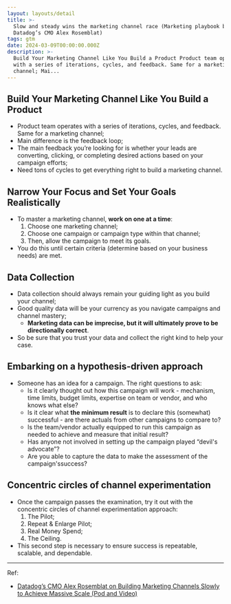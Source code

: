 ```yaml
---
layout: layouts/detail
title: >-
  Slow and steady wins the marketing channel race (Marketing playbook by
  Datadog’s CMO Alex Rosemblat)
tags: gtm
date: 2024-03-09T00:00:00.000Z
description: >-
  Build Your Marketing Channel Like You Build a Product Product team operates
  with a series of iterations, cycles, and feedback. Same for a marketing
  channel; Mai...
---
```

## Build Your Marketing Channel Like You Build a Product
* Product team operates with a series of iterations, cycles, and feedback. Same for a marketing channel; 
* Main difference is the feedback loop; 
* The main feedback you’re looking for is whether your leads are converting, clicking, or completing desired actions based on your campaign efforts; 
* Need tons of cycles to get everything right to build a marketing channel. 

## Narrow Your Focus and Set Your Goals Realistically
* To master a marketing channel, **work on one at a time**: 
  1. Choose one marketing channel; 
  2. Choose one campaign or campaign type within that channel; 
  3. Then, allow the campaign to meet its goals. 
* You do this until certain criteria (determine based on your business needs) are met. 

## Data Collection
* Data collection should always remain your guiding light as you build your channel; 
* Good quality data will be your currency as you navigate campaigns and channel mastery; 
  * **Marketing data can be imprecise, but it will ultimately prove to be directionally correct**. 
* So be sure that you trust your data and collect the right kind to help your case. 

## Embarking on a hypothesis-driven approach
* Someone has an idea for a campaign. The right questions to ask:
  * ls it clearly thought out how this campaign will work - mechanism, time limits, budget limits, expertise on team or vendor, and who knows what else? 
  * ls it clear what **the minimum result** is to declare this (somewhat) successful - are there actuals from other campaigns to compare to? 
  * ls the team/vendor actually equipped to run this campaign as needed to achieve and measure that initial result? 
  * Has anyone not involved in setting up the campaign played “devil's advocate”? 
  * Are you able to capture the data to make the assessment of the campaign'ssuccess? 

## Concentric circles of channel experimentation
* Once the campaign passes the examination, try it out with the concentric circles of channel experimentation approach: 
  1. The Pilot; 
  2. Repeat & Enlarge Pilot; 
  3. Real Money Spend; 
  4. The Ceiling. 
* This second step is necessary to ensure success is repeatable, scalable, and dependable. 

---

Ref:
* <a href="https://cloud.substack.com/p/datadogs-cmo-alex-rosemblat-on-building" target="_blank">Datadog’s CMO Alex Rosemblat on Building Marketing Channels Slowly to Achieve Massive Scale (Pod and Video)</a>
